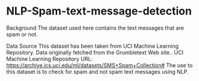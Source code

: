 # NLP-Spam-text-message-detection

Background
The dataset used here contains the text messages that are spam or not. 

Data Source
This dataset has been taken from UCI Machine Learning Repository. Data originally fetched  from the Grumbletext Web site.. UCI Machine Learning Repository URL: https://archive.ics.uci.edu/ml/datasets/SMS+Spam+Collection#
The use to this dataset is to check for spam and not spam text messages using NLP.
